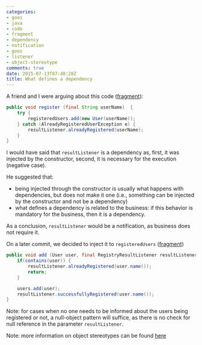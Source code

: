 ```yaml
---
categories:
- goos
- java
- code
- fragment
- dependency
- notification
- goos
- listener
- object-stereotype
comments: true
date: 2015-07-13T07:48:28Z
title: What defines a dependency
---
```


A friend and I were arguing about this code ([fragment][fragment-registry-1]):

```java
public void register (final String userName)  {
    try {
        registeredUsers.add(new User(userName));
    } catch (AlreadyRegisteredUserException e) {
        resultListener.alreadyRegistered(userName);
    }
}
```

I would have said that ``resultListener`` is a dependency as, first, it was injected by the constructor, second, it is necessary for the execution (negative case).

He suggested that:

  * being injected through  the constructor is usually what happens with dependencies, but does not make it one (i.e., something can be injected by the constructor and not be a dependency)
  * what defines a dependency is related to the business: if this behavior is mandatory for the business, then it is a dependency. 

As a conclusion, ``resultListener`` would be a notification, as business does not require it.

On a later commit, we decided to inject it to ``registeredUsers`` ([fragment][fragment-registered-users-1])

```java
public void add (User user, final RegistryResultListener resultListener) {
    if(contains(user)) {
        resultListener.alreadyRegistered(user.name());
        return;
    }

    users.add(user);
    resultListener.successfullyRegistered(user.name());
}
```

Note: for cases when no one needs to be informed about the users being registered or not, a null-object pattern will suffice, as there is no check for null reference in the parameter ``resultListener``.

Note: more information on object stereotypes can be found [here][object-stereotypes]


[fragment-registry-1]: https://github.com/alvarogarcia7/cos/blob/7bf866bdfb9006d73a0124e00152e55c520d98a4/src/main/java/users/Registry.java
[fragment-registered-users-1]: https://github.com/alvarogarcia7/cos/blob/c89bec1a2de388165676f095c2218afeb1321374/src/main/java/users/InMemoryRegisteredUsers.java
[object-stereotypes]: ../../../../2015/07/13/object-peer-stereotypes/